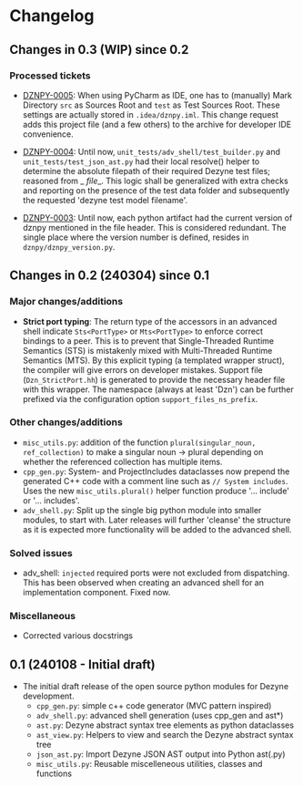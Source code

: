 # Changelog

## Changes in 0.3 (WIP) since 0.2

### Processed tickets

- [DZNPY-0005](https://github.com/mikeftrict/dznpy/issues/5): When using PyCharm as IDE, one has
  to (manually) Mark Directory `src` as Sources Root and `test` as Test Sources Root. These settings
  are actually stored in `.idea/dznpy.iml`. This change request adds this project file (and a few
  others) to the archive for developer IDE convenience.

- [DZNPY-0004](https://github.com/mikeftrict/dznpy/issues/4): Until now,
  `unit_tests/adv_shell/test_builder.py` and `unit_tests/test_json_ast.py` had their local resolve()
  helper to determine the absolute filepath of their required Dezyne test files; reasoned from _
  _file__. This logic shall be generalized with extra checks and reporting on the presence of the
  test data folder and subsequently the requested 'dezyne test model filename'.

- [DZNPY-0003](https://github.com/mikeftrict/dznpy/issues/3): Until now, each python artifact had
  the current version of dznpy mentioned in the file header. This is considered redundant. The
  single place where the version number is defined, resides in `dznpy/dznpy_version.py`.

## Changes in 0.2 (240304) since 0.1

### Major changes/additions

- **Strict port typing**: The return type of the accessors in an advanced shell indicate
  `Sts<PortType>` or `Mts<PortType>` to enforce correct bindings to
  a peer. This is to prevent that Single-Threaded Runtime Semantics (STS)
  is mistakenly mixed with Multi-Threaded Runtime Semantics (MTS).
  By this explicit typing (a templated wrapper struct), the compiler will
  give errors on developer mistakes.
  Support file (`Dzn_StrictPort.hh`) is generated to provide the necessary header file
  with this wrapper. The namespace (always at least 'Dzn') can be further prefixed via
  the configuration option `support_files_ns_prefix`.

### Other changes/additions

- `misc_utils.py`: addition of the function `plural(singular_noun, ref_collection)` to make
  a singular noun -> plural depending on whether the referenced collection has multiple items.
- `cpp_gen.py`: System- and ProjectIncludes dataclasses now prepend the generated C++ code
  with a comment line such as `// System includes`. Uses the new `misc_utils.plural()`
  helper function produce '... include' or '... includes'.
- `adv_shell.py`: Split up the single big python module into smaller modules, to start with.
  Later releases will further 'cleanse' the structure as it is expected more functionality
  will be added to the advanced shell.

### Solved issues

- adv_shell: `injected` required ports were not excluded from dispatching. This has been
  observed when creating an advanced shell for an implementation component. Fixed now.

### Miscellaneous

- Corrected various docstrings

## 0.1 (240108 - Initial draft)

* The initial draft release of the open source python modules for Dezyne development.
    - `cpp_gen.py`: simple c++ code generator (MVC pattern inspired)
    - `adv_shell.py`: advanced shell generation (uses cpp_gen and ast*)
    - `ast.py`: Dezyne abstract syntax tree elements as python dataclasses
    - `ast_view.py`: Helpers to view and search the Dezyne abstract syntax tree
    - `json_ast.py`: Import Dezyne JSON AST output into Python ast(.py)
    - `misc_utils.py`: Reusable miscelleneous utilities, classes and functions
